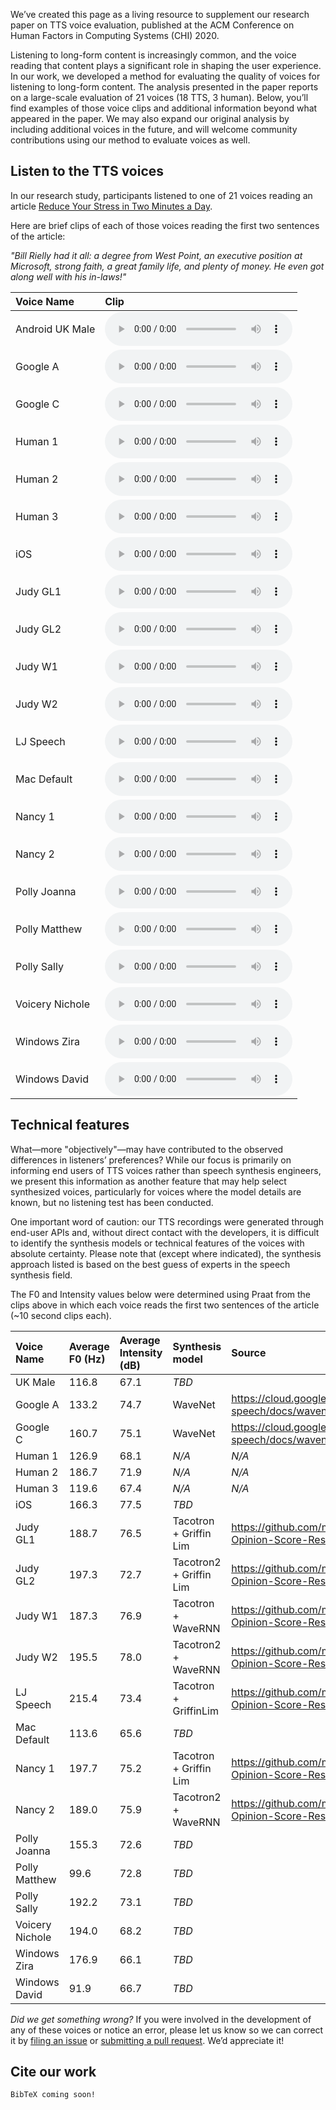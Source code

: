 We’ve created this page as a living resource to supplement our research paper on TTS voice evaluation, published at the ACM Conference on Human Factors in Computing Systems (CHI) 2020.

Listening to long-form content is increasingly common, and the voice reading that content plays a significant role in shaping the user experience. In our work, we developed a method for evaluating the quality of voices for listening to long-form content. The analysis presented in the paper reports on a large-scale evaluation of 21 voices (18 TTS, 3 human). Below, you’ll find examples of those voice clips and additional information beyond what appeared in the paper. We may also expand our original analysis by including additional voices in the future, and will welcome community contributions using our method to evaluate voices as well.


## Listen to the TTS voices
In our research study, participants listened to one of 21 voices reading an article [Reduce Your Stress in Two Minutes a Day](https://getpocket.com/explore/item/reduce-your-stress-in-two-minutes-a-day).

Here are brief clips of each of those voices reading the first two sentences of the article:

_"Bill Rielly had it all: a degree from West Point, an executive position at Microsoft, strong faith, a great family life, and plenty of money.  He even got along well with his in-laws!"_

|Voice Name|Clip|
|:---------|:--------------|
|Android UK Male|<audio controls src="https://github.com/ttschoice/ttschoice.github.io/blob/master/voice_clips/UK%20Male.wav?raw=true">Your browser does not support the <code>audio</code> element.</audio>|
|Google A|<audio controls src="https://github.com/ttschoice/ttschoice.github.io/blob/master/voice_clips/Google%20A.wav?raw=true">Your browser does not support the <code>audio</code> element.</audio>|
|Google C|<audio controls src="https://github.com/ttschoice/ttschoice.github.io/blob/master/voice_clips/Google%20C.wav?raw=true">Your browser does not support the <code>audio</code> element.</audio>|
|Human 1|<audio controls src="https://github.com/ttschoice/ttschoice.github.io/blob/master/voice_clips/Human1.wav?raw=true">Your browser does not support the <code>audio</code> element.</audio>|
|Human 2|<audio controls src="https://github.com/ttschoice/ttschoice.github.io/blob/master/voice_clips/Human2.wav?raw=true">Your browser does not support the <code>audio</code> element.</audio>|
|Human 3|<audio controls src="https://github.com/ttschoice/ttschoice.github.io/blob/master/voice_clips/Human3.wav?raw=true">Your browser does not support the <code>audio</code> element.</audio>|
|iOS |<audio controls src="https://github.com/ttschoice/ttschoice.github.io/blob/master/voice_clips/iOS.wav?raw=true">Your browser does not support the <code>audio</code> element.</audio>|
|Judy GL1|<audio controls src="https://github.com/ttschoice/ttschoice.github.io/blob/master/voice_clips/JudyGL1.wav?raw=true">Your browser does not support the <code>audio</code> element.</audio>|
|Judy GL2|<audio controls src="https://github.com/ttschoice/ttschoice.github.io/blob/master/voice_clips/JudyGL2.wav?raw=true">Your browser does not support the <code>audio</code> element.</audio>|
|Judy W1|<audio controls src="https://github.com/ttschoice/ttschoice.github.io/blob/master/voice_clips/JudyW1.wav?raw=true">Your browser does not support the <code>audio</code> element.</audio>|
|Judy W2|<audio controls src="https://github.com/ttschoice/ttschoice.github.io/blob/master/voice_clips/JudyW2.wav?raw=true">Your browser does not support the <code>audio</code> element.</audio>|
|LJ Speech|<audio controls src="https://github.com/ttschoice/ttschoice.github.io/blob/master/voice_clips/LJSpeech.wav?raw=true">Your browser does not support the <code>audio</code> element.</audio>|
|Mac Default|<audio controls src="https://github.com/ttschoice/ttschoice.github.io/blob/master/voice_clips/mac_default.wav?raw=true">Your browser does not support the <code>audio</code> element.</audio>|
|Nancy 1|<audio controls src="https://github.com/ttschoice/ttschoice.github.io/blob/master/voice_clips/Nancy1.wav?raw=true">Your browser does not support the <code>audio</code> element.</audio>|
|Nancy 2|<audio controls src="https://github.com/ttschoice/ttschoice.github.io/blob/master/voice_clips/Nancy2.wav?raw=true">Your browser does not support the <code>audio</code> element.</audio>|
|Polly Joanna|<audio controls src="https://github.com/ttschoice/ttschoice.github.io/blob/master/voice_clips/PollyJoana.wav?raw=true">Your browser does not support the <code>audio</code> element.</audio>|
|Polly Matthew|<audio controls src="https://github.com/ttschoice/ttschoice.github.io/blob/master/voice_clips/PollyMatthew.wav?raw=true">Your browser does not support the <code>audio</code> element.</audio>|
|Polly Sally|<audio controls src="https://github.com/ttschoice/ttschoice.github.io/blob/master/voice_clips/PollySally.wav?raw=true">Your browser does not support the <code>audio</code> element.</audio>|
|Voicery Nichole|<audio controls src="https://github.com/ttschoice/ttschoice.github.io/blob/master/voice_clips/VoiceryNichole.wav?raw=true">Your browser does not support the <code>audio</code> element.</audio>|
|Windows Zira|<audio controls src="https://github.com/ttschoice/ttschoice.github.io/blob/master/voice_clips/Windows_Zira.wav?raw=true">Your browser does not support the <code>audio</code> element.</audio>|
|Windows David|<audio controls src="https://github.com/ttschoice/ttschoice.github.io/blob/master/voice_clips/Windows_David.wav?raw=true">Your browser does not support the <code>audio</code> element.</audio>|

## Technical features
What&mdash;more "objectively"&mdash;may have contributed to the observed differences in listeners’ preferences? While our focus is primarily on informing end users of TTS voices rather than speech synthesis engineers, we present this information as another feature that may help select synthesized voices, particularly for voices where the model details are known, but no listening test has been conducted.

One important word of caution: our TTS recordings were generated through end-user APIs and, without direct contact with the developers, it is difficult to identify the synthesis models or technical features of the voices with absolute certainty. Please note that (except where indicated), the synthesis approach listed is based on the best guess of experts in the speech synthesis field.

The F0 and Intensity values below were determined using Praat from the clips above in which each voice reads the first two sentences of the article (~10 second clips each).

|Voice Name|Average F0 (Hz)|Average Intensity (dB)|Synthesis model|Source|
|:---------|:--------------|:---------------------|:-------------|:------|
|UK Male|116.8|67.1|_TBD_||
|Google A|133.2|74.7|WaveNet|https://cloud.google.com/text-to-speech/docs/wavenet|
|Google C|160.7|75.1|WaveNet|https://cloud.google.com/text-to-speech/docs/wavenet|
|Human 1|126.9|68.1|_N/A_|_N/A_|
|Human 2|186.7|71.9|_N/A_|_N/A_|
|Human 3|119.6|67.4|_N/A_|_N/A_|
|iOS|166.3|77.5|_TBD_||
|Judy GL1|188.7|76.5|Tacotron + Griffin Lim|https://github.com/mozilla/TTS/wiki/Mean-Opinion-Score-Results|
|Judy GL2|197.3|72.7|Tacotron2 + Griffin Lim|https://github.com/mozilla/TTS/wiki/Mean-Opinion-Score-Results|
|Judy W1|187.3|76.9|Tacotron + WaveRNN|https://github.com/mozilla/TTS/wiki/Mean-Opinion-Score-Results|
|Judy W2|195.5|78.0|Tacotron2 + WaveRNN|https://github.com/mozilla/TTS/wiki/Mean-Opinion-Score-Results|
|LJ Speech|215.4|73.4|Tacotron + GriffinLim|https://github.com/mozilla/TTS/wiki/Mean-Opinion-Score-Results|
|Mac Default|113.6|65.6|_TBD_||
|Nancy 1|197.7|75.2|Tacotron + Griffin Lim|https://github.com/mozilla/TTS/wiki/Mean-Opinion-Score-Results|
|Nancy 2|189.0|75.9|Tacotron2 + WaveRNN|https://github.com/mozilla/TTS/wiki/Mean-Opinion-Score-Results|
|Polly Joanna|155.3|72.6|_TBD_||
|Polly Matthew|99.6|72.8|_TBD_||
|Polly Sally|192.2|73.1|_TBD_||
|Voicery Nichole|194.0|68.2|_TBD_||
|Windows Zira|176.9|66.1|_TBD_||
|Windows David|91.9|66.7|_TBD_||

_Did we get something wrong?_ If you were involved in the development of any of these voices or notice an error, please let us know so we can correct it by [filing an issue](https://github.com/ttschoice/ttschoice.github.io/issues) or [submitting a pull request](https://github.com/ttschoice/ttschoice.github.io/pulls). We’d appreciate it!


## Cite our work

```
BibTeX coming soon!
```
